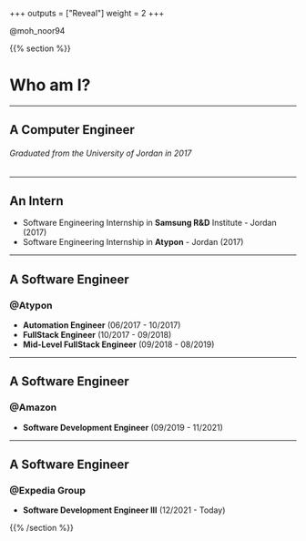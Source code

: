 +++
outputs = ["Reveal"]
weight = 2
+++

<p class="twitter">@moh_noor94</p>

{{% section %}}

# Who am I?

---

## A Computer Engineer
###### Graduated from the University of Jordan in 2017

---

## An Intern
- Software Engineering Internship in **Samsung R&D** Institute - Jordan (2017)
- Software Engineering Internship in **Atypon** - Jordan (2017)

---

## A Software Engineer

### @Atypon
- **Automation Engineer**  (06/2017 - 10/2017)
- **FullStack Engineer**  (10/2017 - 09/2018)
- **Mid-Level FullStack Engineer** (09/2018 - 08/2019)


---


## A Software Engineer

### @Amazon
- **Software Development Engineer** (09/2019 - 11/2021)



---


## A Software Engineer

### @Expedia Group
- **Software Development Engineer III** (12/2021 - Today)



{{% /section %}}
